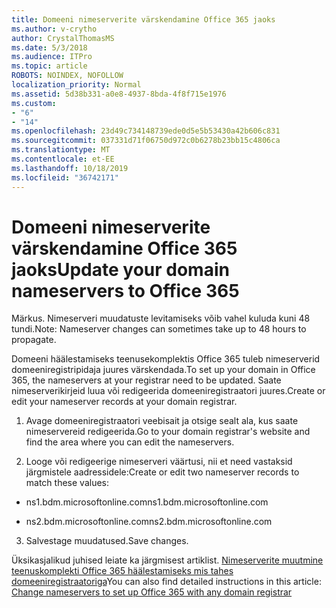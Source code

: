 ```yaml
---
title: Domeeni nimeserverite värskendamine Office 365 jaoks
ms.author: v-crytho
author: CrystalThomasMS
ms.date: 5/3/2018
ms.audience: ITPro
ms.topic: article
ROBOTS: NOINDEX, NOFOLLOW
localization_priority: Normal
ms.assetid: 5d38b331-a0e8-4937-8bda-4f8f715e1976
ms.custom:
- "6"
- "14"
ms.openlocfilehash: 23d49c734148739ede0d5e5b53430a42b606c831
ms.sourcegitcommit: 037331d71f06750d972c0b6278b23bb15c4806ca
ms.translationtype: MT
ms.contentlocale: et-EE
ms.lasthandoff: 10/18/2019
ms.locfileid: "36742171"
---
```

# <a name="update-your-domain-nameservers-to-office-365"></a><span data-ttu-id="0397a-102">Domeeni nimeserverite värskendamine Office 365 jaoks</span><span class="sxs-lookup"><span data-stu-id="0397a-102">Update your domain nameservers to Office 365</span></span>

<span data-ttu-id="0397a-103">Märkus. Nimeserveri muudatuste levitamiseks võib vahel kuluda kuni 48 tundi.</span><span class="sxs-lookup"><span data-stu-id="0397a-103">Note: Nameserver changes can sometimes take up to 48 hours to propagate.</span></span>
  
<span data-ttu-id="0397a-104">Domeeni häälestamiseks teenusekomplektis Office 365 tuleb nimeserverid domeeniregistripidaja juures värskendada.</span><span class="sxs-lookup"><span data-stu-id="0397a-104">To set up your domain in Office 365, the nameservers at your registrar need to be updated.</span></span> <span data-ttu-id="0397a-105">Saate nimeserverikirjeid luua või redigeerida domeeniregistraatori juures.</span><span class="sxs-lookup"><span data-stu-id="0397a-105">Create or edit your nameserver records at your domain registrar.</span></span>
  
1. <span data-ttu-id="0397a-106">Avage domeeniregistraatori veebisait ja otsige sealt ala, kus saate nimeservereid redigeerida.</span><span class="sxs-lookup"><span data-stu-id="0397a-106">Go to your domain registrar's website and find the area where you can edit the nameservers.</span></span>

2. <span data-ttu-id="0397a-107">Looge või redigeerige nimeserveri väärtusi, nii et need vastaksid järgmistele aadressidele:</span><span class="sxs-lookup"><span data-stu-id="0397a-107">Create or edit two nameserver records to match these values:</span></span>

  - <span data-ttu-id="0397a-108">ns1.bdm.microsoftonline.com</span><span class="sxs-lookup"><span data-stu-id="0397a-108">ns1.bdm.microsoftonline.com</span></span>

  - <span data-ttu-id="0397a-109">ns2.bdm.microsoftonline.com</span><span class="sxs-lookup"><span data-stu-id="0397a-109">ns2.bdm.microsoftonline.com</span></span>

3. <span data-ttu-id="0397a-110">Salvestage muudatused.</span><span class="sxs-lookup"><span data-stu-id="0397a-110">Save changes.</span></span>

<span data-ttu-id="0397a-111">Üksikasjalikud juhised leiate ka järgmisest artiklist. [Nimeserverite muutmine teenuskomplekti Office 365 häälestamiseks mis tahes domeeniregistraatoriga](https://docs.microsoft.com/office365/admin/get-help-with-domains/change-nameservers-at-any-domain-registrar)</span><span class="sxs-lookup"><span data-stu-id="0397a-111">You can also find detailed instructions in this article: [Change nameservers to set up Office 365 with any domain registrar](https://docs.microsoft.com/office365/admin/get-help-with-domains/change-nameservers-at-any-domain-registrar)</span></span>
  